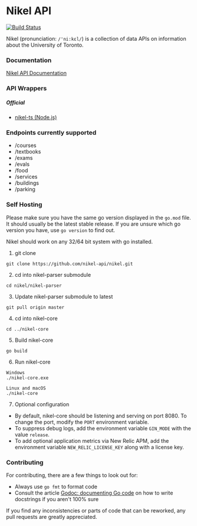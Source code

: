 # Nikel API

[![Build Status](https://travis-ci.com/nikel-api/nikel.svg?branch=master)](https://travis-ci.com/nikel-api/nikel)

Nikel (pronunciation: `/'ni:kɛl/`) is a collection of data APIs on information about the University of Toronto.

### Documentation

[Nikel API Documentation](https://docs.nikel.ml/docs)

### API Wrappers

##### Official

* [nikel-ts (Node.js)](https://www.npmjs.com/package/nikel)

### Endpoints currently supported

* /courses
* /textbooks
* /exams
* /evals
* /food
* /services
* /buildings
* /parking

### Self Hosting

Please make sure you have the same go version displayed in the `go.mod` file. It should usually be the latest stable release. If you are unsure which go version you have, use `go version` to find out.

Nikel should work on any 32/64 bit system with go installed.

1. git clone
```
git clone https://github.com/nikel-api/nikel.git
```
2. cd into nikel-parser submodule
```
cd nikel/nikel-parser
```
3. Update nikel-parser submodule to latest
```
git pull origin master
```
4. cd into nikel-core
```
cd ../nikel-core
```
5. Build nikel-core
```
go build
```
6. Run nikel-core
```
Windows
./nikel-core.exe

Linux and macOS
./nikel-core
```

7. Optional configuration

* By default, nikel-core should be listening and serving on port 8080. To change the port, modify the `PORT` environment variable.
* To suppress debug logs, add the environment variable `GIN_MODE` with the value `release`.
* To add optional application metrics via New Relic APM, add the environment variable `NEW_RELIC_LICENSE_KEY` along with a license key.

### Contributing

For contributing, there are a few things to look out for:

* Always use `go fmt` to format code
* Consult the article [Godoc: documenting Go code](https://blog.golang.org/godoc) on how to write docstrings if you aren't 100% sure

If you find any inconsistencies or parts of code that can be reworked, any pull requests are greatly appreciated.
